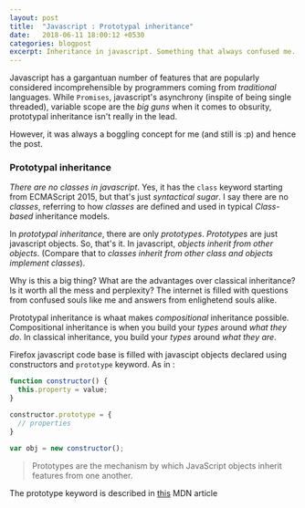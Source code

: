 ```yaml
---
layout: post
title:  "Javascript : Prototypal inheritance"
date:   2018-06-11 18:00:12 +0530
categories: blogpost
excerpt: Inheritance in javascript. Something that always confused me.
---
```


Javascript has a gargantuan number of features that are popularly considered incomprehensible by programmers coming from *traditional* languages. While `Promises`, javascript's asynchrony (inspite of being single threaded), variable scope are the *big guns* when it comes to obsurity, prototypal inheritance isn't really in the lead.

However, it was always a boggling concept for me (and still is :p) and hence the post. 


### Prototypal inheritance

*There are no classes in javascript*. Yes, it has the `class` keyword starting from ECMAScript 2015, but that's just *syntactical sugar*. I say there are no *classes*, referring to how *classes* are defined and used in typical *Class-based* inheritance models. 

In *prototypal inheritance*, there are only *prototypes*. *Prototypes* are just javascript objects. So, that's it. In javascript, *objects inherit from other objects*. (Compare that to *classes inherit from other class and objects implement classes*).

Why is this a big thing? What are the advantages over classical inheritance? Is it worth all the mess and perplexity? The internet is filled with questions from confused souls like me and answers from enlighetend souls alike.

Prototypal inheritance is whaat makes *compositional* inheritance possible. Compositional inheritance is when you build your *types* around *what they do*. In classical inheritance, you build your *types* around *what they are*.

Firefox javascript code base is filled with javascipt objects declared using constructors and `prototype` keyword. As in :

```javascript
function constructor() {
  this.property = value;
}

constructor.prototype = {
  // properties
}

var obj = new constructor();
```

>Prototypes are the mechanism by which JavaScript objects inherit features from one another.

The prototype keyword is described in [this](https://developer.mozilla.org/en-US/docs/Learn/JavaScript/Objects/Object_prototypes) MDN article

